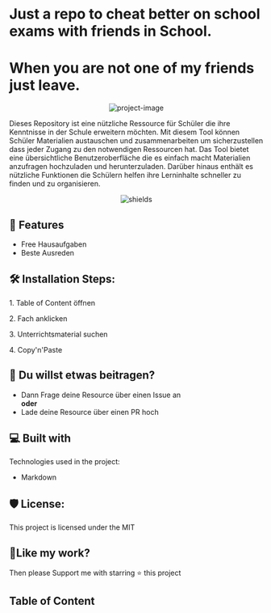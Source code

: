 # Just a repo to cheat better on school exams with friends in School.

# When you are not one of my friends just leave.

<p align="center"><img src="https://socialify.git.ci/CEOXeon/School-Cheater/image?name=1&amp;owner=1&amp;pattern=Solid&amp;stargazers=1&amp;theme=Dark" alt="project-image"></p>

<p id="description">Dieses Repository ist eine nützliche Ressource für Schüler die ihre Kenntnisse in der Schule erweitern möchten. Mit diesem Tool können Schüler Materialien austauschen und zusammenarbeiten um sicherzustellen dass jeder Zugang zu den notwendigen Ressourcen hat. Das Tool bietet eine übersichtliche Benutzeroberfläche die es einfach macht Materialien anzufragen hochzuladen und herunterzuladen. Darüber hinaus enthält es nützliche Funktionen die Schülern helfen ihre Lerninhalte schneller zu finden und zu organisieren.</p>

<p align="center"><img src="https://img.shields.io/github/license/CEOXeon/School-Cheater?color=red" alt="shields"></p>

  
  
<h2>🧐 Features</h2>

*   Free Hausaufgaben
*   Beste Ausreden

<h2>🛠️ Installation Steps:</h2>

<p>1. Table of Content öffnen</p>

<p>2. Fach anklicken</p>

<p>3. Unterrichtsmaterial suchen</p>

<p>4. Copy'n'Paste</p>

## 🍰 Du willst etwas beitragen?
* Dann Frage deine Resource über einen Issue an<br/>
**oder** <br/>
* Lade deine Resource über einen PR hoch
  
  
<h2>💻 Built with</h2>

Technologies used in the project:

*   Markdown

<h2>🛡️ License:</h2>

This project is licensed under the MIT

<h2>💖Like my work?</h2>

Then please Support me with starring ⭐ this project


## Table of Content
